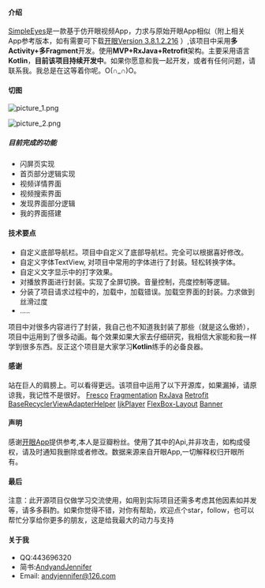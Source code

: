 #### 介绍
[SimpleEyes](https://github.com/AndyJennifer/SimpleEyes)是一款基于仿开眼视频App，力求与原始开眼App相似（附上相关App参考版本，如有需要可下载[开眼Version 3.8.1.2.216](https://pan.baidu.com/s/1xWR4fz9bXL4gH-KkQVX-RA) ）,该项目中采用**多Activity+多Fragment**开发。使用**MVP+RxJava+Retrofit**架构。主要采用语言**Kotlin**，**目前该项目持续开发中**。如果你愿意和我一起开发，或者有任何问题，请联系我。我总是在这等着你呢。O(∩_∩)O。

#### 切图


![picture_1.png](https://upload-images.jianshu.io/upload_images/2824145-9c4c8943bc9eebc7.png?imageMogr2/auto-orient/strip%7CimageView2/2/w/1240)


![picture_2.png](https://upload-images.jianshu.io/upload_images/2824145-499b2c209643ce12.png?imageMogr2/auto-orient/strip%7CimageView2/2/w/1240)

##### 目前完成的功能
- 闪屏页实现
- 首页部分逻辑实现
- 视频详情界面
- 视频搜索界面
- 发现界面部分逻辑
- 我的界面搭建

#### 技术要点
- 自定义底部导航栏。项目中自定义了底部导航栏。完全可以根据喜好修改。
- 自定义字体TextView, 对项目中常用的字体进行了封装。轻松转换字体。
- 自定义文字显示中的打字效果。
- 对播放界面进行封装。实现了全屏切换。音量控制，亮度控制等逻辑。
- 分装了项目请求过程中的，加载中，加载错误。加载空界面的封装。力求做到丝滑过度
- .....

项目中对很多内容进行了封装，我自己也不知道我封装了那些（就是这么傲娇），项目中运用到了很多动画。每个效果如果大家去仔细研究，我相信大家能和我一样学到很多东西。反正这个项目是大家学习**Kotlin**练手的必备良器。

#### 感谢
站在巨人的肩膀上。可以看得更远。该项目中运用了以下开源库，如果漏掉，请原谅我，我记性不是很好。
[Fresco](https://github.com/facebook/fresco)
[Fragmentation](https://github.com/YoKeyword/Fragmentation)
[RxJava](https://github.com/ReactiveX/RxJava)
[Retrofit](https://github.com/square/retrofit)
[BaseRecyclerViewAdapterHelper](https://github.com/CymChad/BaseRecyclerViewAdapterHelper)
[IjkPlayer](https://github.com/Bilibili/ijkplayer)
[FlexBox-Layout](https://github.com/google/flexbox-layout)
[Banner](https://github.com/youth5201314/banner)

#### 声明
感谢[开眼App](http://www.kaiyanapp.com)提供参考,本人是豆瓣粉丝。使用了其中的Api,并非攻击，如构成侵权，请及时通知我删除或者修改。数据来源来自开眼App,一切解释权归开眼所有。

#### 最后
注意：此开源项目仅做学习交流使用，如用到实际项目还需多考虑其他因素如并发等，请多多斟酌。如果你觉得不错，对你有帮助，欢迎点个star，follow，也可以帮忙分享给你更多的朋友，这是给我最大的动力与支持

#### 关于我
- QQ:443696320
- 简书:[AndyandJennifer](https://www.jianshu.com/users/921c778fb5e1/timeline)
- Email: [andyjennifer@126.com](andyjennifer@126.com)
